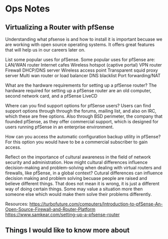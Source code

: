 # Ops Notes

## Virtualizing a Router with pfSense
Understanding what pfsense is and how to install it is important becuase we are working with open source operating systems. It offers great features that will help us in our careers later on.

List some popular uses for pfSense. Some popular uses for pfSense are:
LAN/WAN router
Internet cafes
Wireless hotspot (captive portal)
VPN router
Firewall
DHCP/DNS server
Wireless access point
Transparent squid proxy server
Multi wan router or load balancer
DNS blacklist
Port forwarding/NAT

What are the hardware requirements for setting up a pfSense router? The hardware required for setting up a pfSense router are an old computer, second network card, and a pfSense LiveCD

Where can you find support options for pfSense users? Users can find support options through through the forums, mailing list, and also on IRC, which these are free options. Also through BSD perimeter, the company that founded pfSense, as they offer commercial support, which is designed for users running pfSense in an enterprise environment.

How can you access the automatic configuration backup utility in pfSense? For this option you would have to be a commercial subscriber to gain access.

Reflect on the importance of cultural awareness in the field of network security and administration. How might cultural differences influence decision-making and problem-solving when dealing with virtual routers and firewalls, like pfSense, in a global context? Cutural differences can influence decision making and problem solving becuase people are raised and believe different things. That does not mean it is wrong, it is just a different way of doing certain things. Some may value a situation more then someone else which would make them solve their problems differently. 

Resources:
https://turbofuture.com/computers/Introduction-to-pfSense-An-Open-Source-Firewall-and-Router-Platform
https://www.samkear.com/setting-up-a-pfsense-router

## Things I would like to know more about

